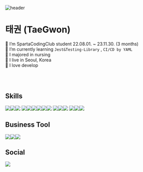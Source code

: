![header](https://capsule-render.vercel.app/api?type=wave&color=199c24)
# 태권 (TaeGwon)
🌱 I’m SpartaCodingClub student 22.08.01. ~ 23.11.30. (3 months)<br>
🌿 I’m currently learning ```Jest&Testing-Library``` , ```CI/CD by YAML```<br>
🌴 I majored in nursing <br>
🌳 I live in Seoul, Korea<br>
💚 I love develop <br>

<br>
<br>

## Skills
<img src="https://img.shields.io/badge/Next.js-000000?style=for-the-badge&logo=Next.js&logoColor=white"><img src="https://img.shields.io/badge/TypeScripts-3178C6?style=for-the-badge&logo=TypeScript&logoColor=white"><img src="https://img.shields.io/badge/Node.js-339933?style=for-the-badge&logo=Node.js&logoColor=white">
  <img src="https://img.shields.io/badge/Express-000000?style=for-the-badge&logo=Express&logoColor=white"><img src="https://img.shields.io/badge/Emotion-pink?style=for-the-badge&logo=&logoColor=white"><img src="https://img.shields.io/badge/MongoDB-47A248?style=for-the-badge&logo=MongoDB&logoColor=white"><img src="https://img.shields.io/badge/Zustand-blue?style=for-the-badge&logo=Zustand&logoColor=white"><img src="https://img.shields.io/badge/Apollo GraphQL-311C87?style=for-the-badge&logo=Apollo GraphQL&logoColor=white"><img src="https://img.shields.io/badge/ReactQuery-311C87?style=for-the-badge&logo=React Query&logoColor=white"> 
      <img src="https://img.shields.io/badge/Amazon S3-569A31?style=for-the-badge&logo=Amazon S3&logoColor=white"><img src="https://img.shields.io/badge/kakao map API-FFCD00?style=for-the-badge&logo=kakaotalk&logoColor=white"><img src="https://img.shields.io/badge/eslint-4B32C3?style=for-the-badge&logo=eslint&logoColor=white">
   <img src="https://img.shields.io/badge/prettier-F7B93E?style=for-the-badge&logo=prettier&logoColor=white"><img src="https://img.shields.io/badge/jest-C21325?style=for-the-badge&logo=jest&logoColor=white"><img src="https://img.shields.io/badge/Testing Library-E33332?style=for-the-badge&logo=Testing Library&logoColor=white">



## Business Tool
<img src="https://img.shields.io/badge/Notion-000000?style=for-the-badge&logo=Notion&logoColor=white"><img src="https://img.shields.io/badge/Slack-4A154B?style=for-the-badge&logo=Slack&logoColor=white"><img src="https://img.shields.io/badge/Figma-F24E1E?style=for-the-badge&logo=Figma&logoColor=white">
## Social
<img src="https://img.shields.io/badge/Velog-20C997?style=for-the-badge&logo=Velog&logoColor=white">
